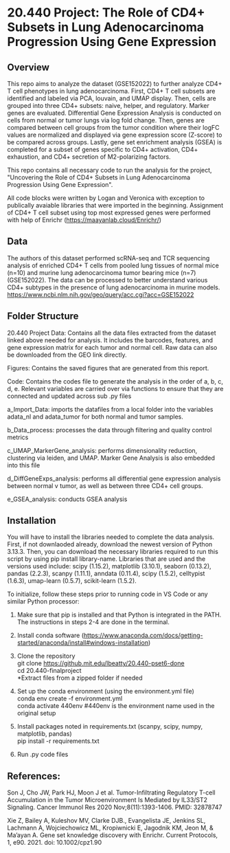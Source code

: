 # 20.440 Project: The Role of CD4+ Subsets in Lung Adenocarcinoma Progression Using Gene Expression

## Overview

This repo aims to analyze the dataset (GSE152022) to further analyze CD4+ T cell phenotypes in lung adenocarcinoma. First, CD4+ T cell subsets are identified and labeled via PCA, louvain, and UMAP display. Then, cells are grouped into three CD4+ subsets: naive, helper, and regulatory. Marker genes are evaluated. Differential Gene Expression Analysis is conducted on cells from normal or tumor lungs via log fold change. Then, genes are compared between cell groups from the tumor condition where their logFC values are normalized and displayed via gene expression score (Z-score) to be compared across groups. Lastly, gene set enrichment analysis (GSEA) is completed for a subset of genes specific to CD4+ activation, CD4+ exhaustion, and CD4+ secretion of M2-polarizing factors. 

This repo contains all necessary code to run the analysis for the project, "Uncovering the Role of CD4+ Subsets in Lung Adenocarcinoma Progression Using Gene Expression".

All code blocks were written by Logan and Veronica with exception to publically avaiable libraries that were imported in the beginning. 
Assignment of CD4+ T cell subset using top most expressed genes were performed with help of Enrichr (https://maayanlab.cloud/Enrichr/)


## Data

The authors of this dataset performed scRNA-seq and TCR sequencing analysis of enriched CD4+ T cells from pooled lung tissues of normal mice (n=10) and murine lung adenocarcinoma tumor bearing mice (n=7) (GSE152022). The data can be processed to better understand various CD4+ subtypes in the presence of lung adenocarcinoma in murine models. 
https://www.ncbi.nlm.nih.gov/geo/query/acc.cgi?acc=GSE152022 

## Folder Structure

20.440 Project Data: Contains all the data files extracted from the dataset linked above needed for analysis. It includes the barcodes, features, and gene expression matrix for each tumor and normal cell. Raw data can also be downloaded from the GEO link directly.

Figures: Contains the saved figures that are generated from this report. 

Code: Contains the codes file to generate the analysis in the order of a, b, c, d, e. Relevant variables are carried over via functions to ensure that they are connected and updated across sub .py files 

a_Import_Data: imports the datafiles from a local folder into the variables adata_nl and adata_tumor for both normal and tumor samples. 

b_Data_process: processes the data through filtering and quality control metrics

c_UMAP_MarkerGene_analysis: performs dimensionality reduction, clustering via leiden, and UMAP. Marker Gene Analysis is also embedded into this file

d_DiffGeneExps_analysis: performs all differential gene expression analysis between normal v tumor, as well as between three CD4+ cell groups.

e_GSEA_analysis: conducts GSEA analysis


## Installation

You will have to install the libraries needed to complete the data analysis. First, if not downlaoded already, download the newest version of Python 3.13.3. Then, you can download the necessary libraries required to run this script by using pip install library-name. 
Libraries that are used and the versions used include: scipy (1.15.2), matplotlib (3.10.1), seaborn (0.13.2), pandas (2.2.3), scanpy (1.11.1), anndata (0.11.4), scipy (1.5.2), celltypist (1.6.3), umap-learn (0.5.7), scikit-learn (1.5.2). <br>

To initialize, follow these steps prior to running code in VS Code or any similar Python processor: <br>
1. Make sure that pip is installed and that Python is integrated in the PATH. The instructions in steps 2-4 are done in the terminal.<br>

2. Install conda software (https://www.anaconda.com/docs/getting-started/anaconda/install#windows-installation) <br>
3. Clone the repository <br>
git clone https://github.mit.edu/lbeatty/20.440-pset6-done <br>
cd 20.440-finalproject <br>
*Extract files from a zipped folder if needed <br>
4. Set up the conda environment (using the environment.yml file) <br>
conda env create -f environment.yml <br>
conda activate 440env #440env is the environment name used in the original setup <br>
5. Install packages noted in requirements.txt (scanpy, scipy, numpy, matplotlib, pandas) <br>
pip install -r requirements.txt <br>
6. Run .py code files <br>

## References:
Son J, Cho JW, Park HJ, Moon J et al. Tumor-Infiltrating Regulatory T-cell Accumulation in the Tumor Microenvironment Is Mediated by IL33/ST2 Signaling. Cancer Immunol Res 2020 Nov;8(11):1393-1406. PMID: 32878747

Xie Z, Bailey A, Kuleshov MV, Clarke DJB., Evangelista JE, Jenkins SL, Lachmann A, Wojciechowicz ML, Kropiwnicki E, Jagodnik KM, Jeon M, & Ma’ayan A. Gene set knowledge discovery with Enrichr. Current Protocols, 1, e90. 2021. doi: 10.1002/cpz1.90
